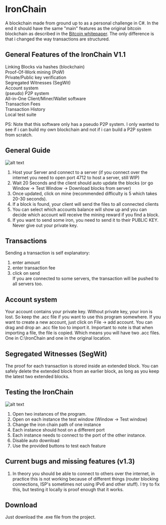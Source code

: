 # IronChain

A blockchain made from ground up to as a personal challenge in C#. In the end it should have the same "main" features as the original bitcoin blockchain as described in the  [Bitcoin whitepaper](https://bitcoin.org/bitcoin.pdf). The only difference is that i changed the way transactions are structured.

## General Features of the IronChain V1.1

Linking Blocks via hashes  (blockchain)  
Proof-Of-Work mining (PoW)   
Private/Public key verification  
Segregated Witnesses (SegWit)  
Account system  
(pseudo) P2P system  
All-in-One Client/Miner/Wallet software  
Transaction Fees  
Transaction History  
Local test suite  

PS: Note that this software only has a pseudo P2P system. I only wanted to see if i can build my own blockchain and not if i can build a P2P system from scratch.

## General Guide

![alt text](https://puu.sh/xO48i/3bc9b216f5.png "Main Window")

1. Host your Server and connect to a server (if you connect over the internet you need to open port 4712 to host a server, still WIP)
2. Wait 20 Seconds and the client should auto update the blocks (or go Window -> Test Window -> Download blocks from server)
3. Once updated, click on mine (recommended difficulty is 5 which takes 20-30 seconds).
4. If a block is found, your client will send the files to all connected clients
5. You can select which accounts balance will show up and you can decide which account will receive the mining reward if you find a block.
6. If you want to send some iron, you need to send it to their PUBLIC KEY. Never give out your private key. 

## Transactions

Sending a transaction is self explanatory:
1. enter amount
2. enter transaction fee
3. click on send  
If you are connected to some servers, the transaction will be pushed to all servers too.

## Account system

Your account contains your private key. Without private key, your iron is lost. So keep the .acc file if you want to use this program somewhere. If you want to create a new account, just click on File -> add account. You can drag and drop an .acc file too to import it.
Important to note is that when importing a file, the file is copied. Which means you will have two .acc files. One in C:\IronChain and one in the original location.

## Segregated Witnesses (SegWit)

The proof for each transaction is stored inside an extended block. You can safely delete the extended block from an earlier block, as long as you keep the latest two extended blocks. 

## Testing the IronChain

![alt text](https://puu.sh/xz1Eb/60d078a387.png "Testing Window")

1. Open two instances of the program.
2. Open on each instance the test window (Window -> Test window)
3. Change the iron chain path of one instance
4. Each instance should host on a different port
5. Each instance needs to connect to the port of the other instance.
6. Disable auto download
7. Use the provided buttons to test each feature

## Current bugs and missing features (v1.3)

1. In theory you should be able to connect to others over the internet, in practice this is not working because of different things (router blocking connections, ISP's sometimes not using IPv6 and other stuff). I try to fix this, but testing it locally is proof enough that it works. 

## Download

Just download the .exe file from the project.


